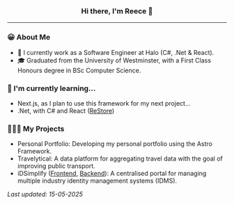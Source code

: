 <div align="center">
  <h3>Hi there, I'm Reece 👋</h3>
</div>

---

### 😀 About Me

- 💼 I currently work as a Software Engineer at Halo (C#, .Net & React).
- 🎓 Graduated from the University of Westminster, with a First Class Honours degree in BSc Computer Science.

### 🌱 I'm currently learning...

- Next.js, as I plan to use this framework for my next project...
- .Net, with C# and React ([ReStore](https://github.com/english-ra/ReStore))

### 👨🏼‍💻 My Projects

- Personal Portfolio: Developing my personal portfolio using the Astro Framework.
- Travelytical: A data platform for aggregating travel data with the goal of improving public transport.
- iDSimplify ([Frontend](https://github.com/english-ra/idsimplify-frontend), [Backend](https://github.com/english-ra/idsimplify-backend)): A centralised portal for managing multiple industry identity management systems (IDMS).

*Last updated: 15-05-2025*
